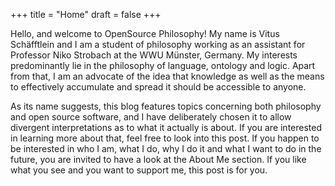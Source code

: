 +++
title = "Home"
draft = false
+++

Hello, and welcome to OpenSource Philosophy! My name is Vitus Schäfftlein and I am a student of philosophy working as an assistant for Professor Niko Strobach at the WWU Münster, Germany. My interests predominantly lie in the philosophy of language, ontology and logic. Apart from that, I am an advocate of the idea that knowledge as well as the means to effectively accumulate and spread it should be accessible to anyone.

As its name suggests, this blog features topics concerning both philosophy and open source software, and I have deliberately chosen it to allow divergent interpretations as to what it actually is about. If you are interested in learning more about that, feel free to look into this post. If you happen to be interested in who I am, what I do, why I do it and what I want to do in the future, you are invited to have a look at the About Me section. If you like what you see and you want to support me, this post is for you.
